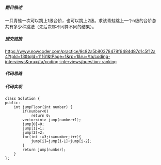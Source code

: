 ##### 题目描述
一只青蛙一次可以跳上1级台阶，也可以跳上2级。求该青蛙跳上一个n级的台阶总共有多少种跳法（先后次序不同算不同的结果）。


##### 提交链接
https://www.nowcoder.com/practice/8c82a5b80378478f9484d87d1c5f12a4?tpId=13&tqId=11161&tPage=1&rp=1&ru=/ta/coding-interviews&qru=/ta/coding-interviews/question-ranking



##### 代码思路




##### 代码实现

```
class Solution {
public:
    int jumpFloor(int number) {
        if(number<0)
            return 0;
        vector<int> jump(number+1);
        jump[0]=0;
        jump[1]=1;
        jump[2]=2;
        for(int i=3;i<=number;i++){
            jump[i]=jump[i-1]+jump[i-2];
        }
        return jump[number];
    }
};


```
